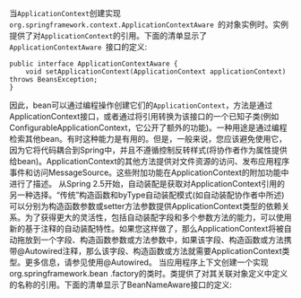 当`ApplicationContext`创建实现`org.springframework.context.ApplicationContextAware `的对象实例时。实例提供了对`ApplicationContext`的引用。下面的清单显示了`ApplicationContextAware `接口的定义:

	public interface ApplicationContextAware {
	    void setApplicationContext(ApplicationContext applicationContext) throws BeansException;
	}

因此，bean可以通过编程操作创建它们的`ApplicationContext`，方法是通过ApplicationContext接口，或者通过将引用转换为该接口的一个已知子类(例如ConfigurableApplicationContext，它公开了额外的功能)。一种用途是通过编程检索其他bean。有时这种能力是有用的。但是，一般来说，您应该避免使用它，因为它将代码耦合到Spring中，并且不遵循控制反转样式(将协作者作为属性提供给bean)。ApplicationContext的其他方法提供对文件资源的访问、发布应用程序事件和访问MessageSource。这些附加功能在ApplicationContext的附加功能中进行了描述。
从Spring 2.5开始，自动装配是获取对ApplicationContext引用的另一种选择。“传统”构造函数和byType自动装配模式(如自动装配协作者中所述)可以分别为构造函数参数或setter方法参数提供ApplicationContext类型的依赖关系。为了获得更大的灵活性，包括自动装配字段和多个参数方法的能力，可以使用新的基于注释的自动装配特性。如果您这样做了，那么ApplicationContext将被自动拖放到一个字段、构造函数参数或方法参数中，如果该字段、构造函数或方法携带@Autowired注释，那么该字段、构造函数或方法就需要ApplicationContext类型。更多信息，请参见使用@Autowired。
当应用程序上下文创建一个实现org.springframework.bean .factory的类时。类提供了对其关联对象定义中定义的名称的引用。下面的清单显示了BeanNameAware接口的定义: